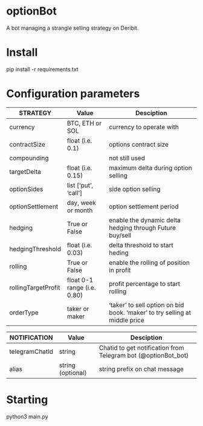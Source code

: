 # optionBot
A bot managing a strangle selling strategy on Deribit.

# Install

pip install -r requirements.txt

# Configuration parameters

| STRATEGY | Value | Desciption |
| --- | --- |--- |
| currency | BTC, ETH or SOL  |currency to operate with |
| contractSize  | float (i.e. 0.1) |options contract size |
| compounding   |  |not still used |
| targetDelta   | float (i.e. 0.15)  |maximum delta during option selling |
| optionSides    | list [‘put’, ‘call’]  |side option selling |
| optionSettlement     | day, week or month  |option settlement period |
| hedging      | True or False |enable the dynamic delta hedging through Future buy/sell |
| hedgingThreshold       | float (i.e. 0.03) |delta threshold to start heding |
| rolling      | True or False |enable the rolling of position in profit |
| rollingTargetProfit       | float 0-1 range (i.e. 0.80) |profit percentage to start rolling |
| orderType       | taker or maker |‘taker’ to sell option on bid book. ‘maker’ to try selling at middle price |

| NOTIFICATION | Value | Desciption |
| --- | --- |--- |
| telegramChatId  | string  |Chatid to get notification from Telegram bot (@optionBot_bot) |
| alias   | string (optional)  |string prefix on chat message |

# Starting

python3 main.py


